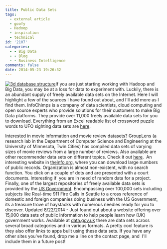 ```yaml
---
title: Public Data Sets
tags:
  - external article
  - goofy
  - Hadoop
  - inspiration
  - technical
id: '2107'
categories:
  - - Big Data
  - - Blog
  - - Business Intelligence
comments: false
date: 2014-05-23 19:26:32
---
```


[![3d database structure](http://edpflager.com/wp-content/uploads/2014/05/dataset.jpg)](http://edpflager.com/wp-content/uploads/2014/05/dataset.jpg)If you are just starting working with Hadoop and Big Data, you may be at a loss for data to experiment with. Luckily, there is an abundant supply of freely available data sets on the Internet. Here I will highlight a few of the sources I have found out about, and I'll add more as I find them. InfoChimps is a company of data scientists, cloud computing and open source experts who provide solutions for their customers to make Big Data platforms. They provide over 11,000 freely available data sets for you to download. Everything from an Excel readable list of crossword puzzle words to UFO sighting data sets are [here](http://www.infochimps.com/marketplace).
<!-- more -->
Interested in movie information and movie review datasets? GroupLens (a research lab in the Department of Computer Science and Engineering at the University of Minnesota, Twin Cities) has compiled data sets of varying sizes of movie reviews from a large number of reviews. Also available are other recommender data sets on different topics. Check it out [here](http://grouplens.org/datasets/movielens/).  An interesting website in [theinfo.org](http://theinfo.org), where you can download large numbers of public records. Organization is almost non-existent, with no search function. You click on a couple of dots and are presented with a court documents. Interesting if  you are in need of random data for a project. Finally, one of the largest repositories of freely available data sets is provided by the [US Government](http://www.data.gov). Encompassing over 100,000 sets including subjects like Real-time 911 Fire Calls in Seattle to a cross reference of domestic and foreign companies doing business with the US Government, its a treasure trove of haystacks with numerous needles ready for you to discover. Updated 8/22/2014 - Just found out about a website offering over 15,000 data sets of public information to help people learn how (UK) government works. Available at [data.gov.uk](http://data.gov.uk/) there are data sets across several broad categories and in various formats. A pretty cool feature is they also offer links to apps built using these data sets. If you have any other sites you've found, drop me a line on the contact page, and  I'll include them in a future post!